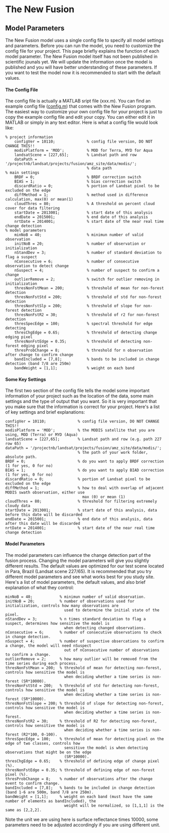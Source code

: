 # The New Fusion
## Model Parameters
The New Fusion model uses a single config file to specify all model settings and parameters. Before you can run the model, you need to customize the config file for your project. This page briefly explains the function of each model parameter. The New Fusion model itself has not been published in scientific jounals yet. We will update the information once the model is published and you will have better understanding of these parameters. If you want to test the model now it is recommended to start with the default values.

#### The Config File
The config file is actually a MATLAB sript file (xxx.m). You can find an example config file ([config.m](../config.m)) that comes with the New Fusion program. The easiest way to customize your own config file for your project is just to copy the example config file and edit your copy. You can either edit it in MATLAB or simply in any text editor. Here is what a config file would look like:

    % project information
        configVer = 10110;              % config file version, DO NOT CHANGE THIS!!
        modisPlatform = 'MOD';          % MOD for Terra, MYD for Aqua
        landsatScene = [227,65];        % Landsat path and row
        dataPath = '/projectnb/landsat/projects/fusion/amz_site/data/modis/';
                                        % data path
    % main settings
        BRDF = 0;                       % BRDF correction switch
        BIAS = 1;                       % bias correction switch
        discardRatio = 0;               % portion of Landsat pixel to be excluded on the edge
        diffMethod = 1;                 % method used in difference calculation, max(0) or mean(1)
        cloudThres = 80;                % A threshold on percent cloud cover for data filtering
        startDate = 2013001;            % start date of this analysis
        endDate = 2015001;              % end date of this analysis
        nrtDate = 2014001;              % start date of the near real time change detection
    % model parameters
        minNoB = 40;                    % minimun number of valid observation
        initNoB = 20;                   % number of observation or initialization
        nStandDev = 3;                  % number of standard deviation to flag a suspect
        nConsecutive = 6;               % number of consecutive observation to detect change
        nSuspect = 4;                   % number of suspect to confirm a change
        outlierRemove = 2;              % switch for outlier removing in initialization
        thresNonFstMean = 200;          % threshold of mean for non-forest detection
        thresNonFstStd = 200;           % threshold of std for non-forest detection
        thresNonFstSlp = 200;           % threshold of slope for non-forest detection
        thresNonFstR2 = 30;             % threshold of r2 for non-forest detection
        thresSpecEdge = 100;            % spectral threshold for edge detecting
        thresChgEdge = 0.65;            % threshold of detecting change edging pixel
        thresNonFstEdge = 0.35;         % threshold of detecting non-forest edging pixel
        thresProbChange = 8;            % threshold for n observation after change to confirm change
        bandIncluded = [7,8];           % bands to be included in change detection (band 7/8 are 250m)
        bandWeight = [1,1];             % weight on each band

#### Some Key Settings
The first two section of the config file tells the model some important information of your project such as the location of the data, some main settings and the type of output that you want. So it is very important that you make sure that the information is correct for your project. Here's a list of key settings and brief explanations:

    configVer = 10110;              % config file version, DO NOT CHANGE THIS!!
    modisPlatform = 'MOD';          % the MODIS satellite that you are using, MOD (Terra) or MYD (Aqua)
    landsatScene = [227,65];        % Landsat path and row (e.g. path 227 row 65)
    dataPath = '/projectnb/landsat/projects/fusion/amz_site/data/modis/';
                                    % the path of your work folder, absolute path.
    BRDF = 0;                       % do you want to apply BRDF correction (1 for yes, 0 for no)
    BIAS = 1;                       % do you want to apply BIAD correction (1 for yes, 0 for no)
    discardRatio = 0;               % portion of Landsat pixel to be excluded on the edge
    diffMethod = 1;                 % how to deal with overlap of adjacent MODIS swath observation, either use
                                      max (0) or mean (1)
    cloudThres = 80;                % threshold for filtering extremely cloudy data
    startDate = 2013001;            % start date of this analysis, data before this date will be discarded
    endDate = 2015001;              % end date of this analysis, data after this date will be discarded
    nrtDate = 2014001;              % start date of the near real time change detection

#### Model Parameters
The model parameters can influence the change detection part of the fusion process. Changing the model parameters will give you slightly different results. The default values are optimized for our test scene located in Para, Brazil (Landsat scene 227/65). It is recommended that you try different model parameters and see what works best for you study site. Here's a list of model parameters, the default values, and also brief explanation of what they control:

    minNoB = 40;            % minimun number of valid observation. 
    initNoB = 20;           % number of observations used for initialization, controls how many observations are
                              used to determine the initial state of the pixel.
    nStandDev = 3;          % n times standard deviation to flag a suspect, determines how sensitive the model is
                              when detecting changed observations.
    nConsecutive = 6;       % number of consecutive observations to check in change detection.
    nSuspect = 4;           % number of suspective obsercations to confirm a change, the model will need nSuspect
                              out of nConsecutive number of observations to confirm a change.
    outlierRemove = 2;      % how many outlier will be removed from the time series during each process.
    thresNonFstMean = 200;  % threshold of mean for detecting non-forest, controls how sensitive the model is 
                              when deciding whether a time series is non-forest (SR*10000).
    thresNonFstStd = 200;   % threshold of std for detecting non-forest, controls how sensitive the model is 
                              when deciding whether a time series is non-forest (SR*10000).
    thresNonFstSlope = 200; % threshold of slope for detecting non-forest, controls how sensitive the model is 
                              when deciding whether a time series is non-forest.
    thresNonFstR2 = 30;     % threshold of R2 for detecting non-forest, controls how sensitive the model is 
                              when deciding whether a time series is non-forest (R2*100, 0-100).
    thresSpecEdge = 100;    % threshold of mean for detecting pixel on the edge of two classes, controls how
                              sensitive the model is when detecting observations that might be on the edge
                              (SR*10000).
    thresChgEdge = 0.65;    % threshold of defining edge of change pixel (%).
    thresNonFstEdge = 0.35; % threshold of defining edge of non-forest pixel (%).
    thresProbChange = 8;    % number of observations after the change event to confirm change.
    bandIncluded = [7,8];   % bands to be included in change detection (band 1-6 are 500m, band 7/8 are 250m).
    bandWeight = [1,1];     % weight on each band (must have the same number of elements as bandIncluded), the
                              weight will be normalized, so [1,1,1] is the same as [2,2,2].

Note the unit we are using here is surface reflectance times 10000, some parameters need to be adjusted accordingly if you are using different unit.
